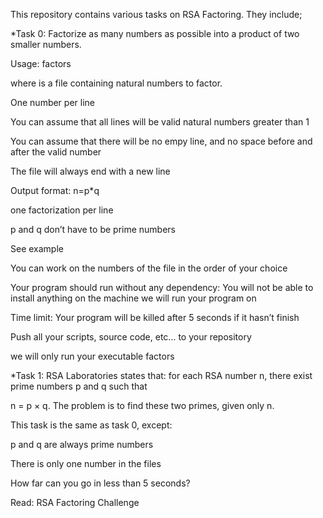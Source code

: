 This repository contains various tasks on RSA Factoring. They include;




*Task 0: Factorize as many numbers as possible into a product of two smaller numbers.

Usage: factors <file>

where <file> is a file containing natural numbers to factor.

One number per line

You can assume that all lines will be valid natural numbers greater than 1

You can assume that there will be no empy line, and no space before and after the valid number

The file will always end with a new line

Output format: n=p*q

one factorization per line

p and q don’t have to be prime numbers

See example

You can work on the numbers of the file in the order of your choice

Your program should run without any dependency: You will not be able to install anything on the machine we will run your program on

Time limit: Your program will be killed after 5 seconds if it hasn’t finish

Push all your scripts, source code, etc… to your repository

we will only run your executable factors



*Task 1: RSA Laboratories states that: for each RSA number n, there exist prime numbers p and q such that

n = p × q. The problem is to find these two primes, given only n.

This task is the same as task 0, except:

p and q are always prime numbers

There is only one number in the files

How far can you go in less than 5 seconds?

Read: RSA Factoring Challenge
